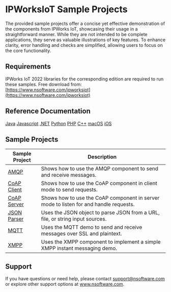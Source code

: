 # IPWorksIoT Sample Projects
The provided sample projects offer a concise yet effective demonstration of the components from IPWorks IoT, showcasing their usage in a straightforward manner. While they are not intended to be complete applications, they serve as valuable illustrations of key features. To enhance clarity, error handling and checks are simplified, allowing users to focus on the core functionality.

## Requirements
IPWorks IoT 2022 libraries for the corresponding edition are required to run these samples.  Free download from: [https://www.nsoftware.com/ipworksiot](https://www.nsoftware.com/ipworksiot)

## Reference Documentation
[Java](https://cdn.nsoftware.com/help/IOH/java/)
[Javascript](https://cdn.nsoftware.com/help/IOH/js/)
[.NET](https://cdn.nsoftware.com/help/IOH/cs/)
[Python](https://cdn.nsoftware.com/help/IOH/py/)
[PHP](https://cdn.nsoftware.com/help/IOH/php/)
[C++](https://cdn.nsoftware.com/help/IOH/cpp/)
[macOS](https://cdn.nsoftware.com/help/IOH/mac/)
[iOS](https://cdn.nsoftware.com/help/IOH/mac/)

## Sample Projects
| Sample Project | Description |
| --- | --- |
| [AMQP](./IPWorks%20IoT%20Samples/AMQP) | Shows how to use the AMQP component to send and receive messages. |
| [CoAP Client](./IPWorks%20IoT%20Samples/CoAP%20Client) | Shows how to use the CoAP component in client mode to send requests. |
| [CoAP Server](./IPWorks%20IoT%20Samples/CoAP%20Server) | Shows how to use the CoAP component in server mode to listen for and handle requests. |
| [JSON Parser](./IPWorks%20IoT%20Samples/JSON%20Parser) | Uses the JSON object to parse JSON from a URL, file, or string input sources. |
| [MQTT](./IPWorks%20IoT%20Samples/MQTT) | Uses the MQTT demo to send and receive messages over SSL and plaintext. |
| [XMPP](./IPWorks%20IoT%20Samples/XMPP) | Uses the XMPP component to implement a simple XMPP instant messaging demo. |

## Support
If you have questions or need help, please contact support@nsoftware.com or explore other support options 
at www.nsoftware.com.
